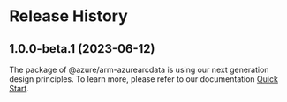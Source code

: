 # Release History
    
## 1.0.0-beta.1 (2023-06-12)

The package of @azure/arm-azurearcdata is using our next generation design principles. To learn more, please refer to our documentation [Quick Start](https://aka.ms/js-track2-quickstart).
